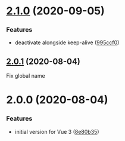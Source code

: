 # [2.1.0](https://github.com/shentao/vue-global-events/compare/v2.0.1...v2.1.0) (2020-09-05)

### Features

- deactivate alongside keep-alive ([995ccf0](https://github.com/shentao/vue-global-events/commit/995ccf0805ff7f3df01aca19f3a056b07608608b))

## [2.0.1](https://github.com/shentao/vue-global-events/compare/v2.0.0...v2.0.1) (2020-08-04)

Fix global name

# 2.0.0 (2020-08-04)

### Features

- initial version for Vue 3 ([8e80b35](https://github.com/shentao/vue-global-events/commit/8e80b353b04fdaa00a918b2876abb3bb7bfc0018))
